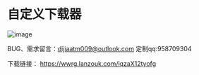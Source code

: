 # 自定义下载器

![image](https://github.com/dijiaatm009/-/assets/118505205/f1403f67-21a4-46ac-8d65-4e96fd3f55a4)


BUG、需求留言：dijiaatm009@outlook.com
定制qq:958709304


下载链接：
https://wwrg.lanzouk.com/iqzaX12tyofg
